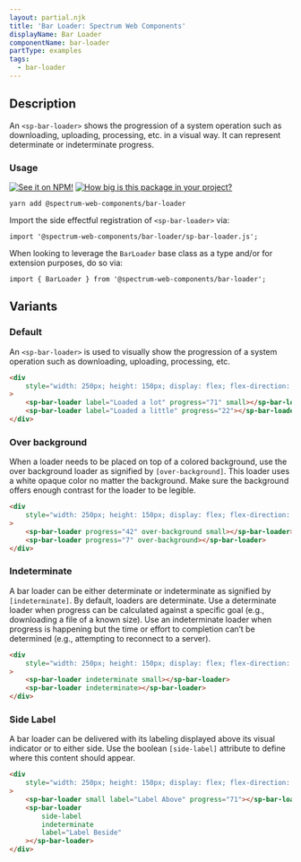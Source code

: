 ```yaml
---
layout: partial.njk
title: 'Bar Loader: Spectrum Web Components'
displayName: Bar Loader
componentName: bar-loader
partType: examples
tags:
  - bar-loader
---
```

## Description

An `<sp-bar-loader>` shows the progression of a system operation such as downloading, uploading, processing, etc. in a visual way. It can represent determinate or indeterminate progress.

### Usage

[![See it on NPM!](https://img.shields.io/npm/v/@spectrum-web-components/bar-loader?style=for-the-badge)](https://www.npmjs.com/package/@spectrum-web-components/bar-loader)
[![How big is this package in your project?](https://img.shields.io/bundlephobia/minzip/@spectrum-web-components/bar-loader?style=for-the-badge)](https://bundlephobia.com/result?p=@spectrum-web-components/bar-loader)

```
yarn add @spectrum-web-components/bar-loader
```

Import the side effectful registration of `<sp-bar-loader>` via:

```
import '@spectrum-web-components/bar-loader/sp-bar-loader.js';
```

When looking to leverage the `BarLoader` base class as a type and/or for extension purposes, do so via:

```
import { BarLoader } from '@spectrum-web-components/bar-loader';
```

## Variants

### Default

An `<sp-bar-loader>` is used to visually show the progression of a system operation such as downloading, uploading, processing, etc.

```html
<div
    style="width: 250px; height: 150px; display: flex; flex-direction: column; align-items: center; justify-content: space-around;"
>
    <sp-bar-loader label="Loaded a lot" progress="71" small></sp-bar-loader>
    <sp-bar-loader label="Loaded a little" progress="22"></sp-bar-loader>
</div>
```

### Over background

When a loader needs to be placed on top of a colored background, use the over background loader as signified by `[over-background]`. This loader uses a white opaque color no matter the background. Make sure the background offers enough contrast for the loader to be legible.

```html
<div
    style="width: 250px; height: 150px; display: flex; flex-direction: column; align-items: center; justify-content: space-around; background-color: rgba(0,0,0,0.4);"
>
    <sp-bar-loader progress="42" over-background small></sp-bar-loader>
    <sp-bar-loader progress="7" over-background></sp-bar-loader>
</div>
```

### Indeterminate

A bar loader can be either determinate or indeterminate as signified by `[indeterminate]`. By default, loaders are determinate. Use a determinate loader when progress can be calculated against a specific goal (e.g., downloading a file of a known size). Use an indeterminate loader when progress is happening but the time or effort to completion can’t be determined (e.g., attempting to reconnect to a server).

```html
<div
    style="width: 250px; height: 150px; display: flex; flex-direction: column; align-items: center; justify-content: space-around;"
>
    <sp-bar-loader indeterminate small></sp-bar-loader>
    <sp-bar-loader indeterminate></sp-bar-loader>
</div>
```

### Side Label

A bar loader can be delivered with its labeling displayed above its visual indicator or to either side. Use the boolean `[side-label]` attribute to define where this content should appear.

```html
<div
    style="width: 250px; height: 150px; display: flex; flex-direction: column; align-items: center; justify-content: space-around;"
>
    <sp-bar-loader small label="Label Above" progress="71"></sp-bar-loader>
    <sp-bar-loader
        side-label
        indeterminate
        label="Label Beside"
    ></sp-bar-loader>
</div>
```
